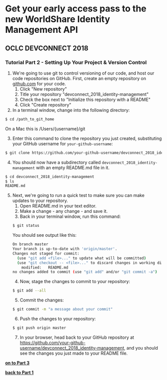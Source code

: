 # Get your early access pass to the new WorldShare Identity Management API
## OCLC DEVCONNECT 2018
### Tutorial Part 2 - Setting Up Your Project & Version Control

1. We're going to use git to control versioning of our code, and host our code repositories on GitHub. First, create an empty repository on [github.com](https://github.com/) for your code.
	1. Click "New repository"
	2. Title your repository "devconnect_2018_identity-management"
	3. Check the box next to "Initialize this repository with a README"
	4. Click "Create repository"
2. In a terminal window, change into the following directory:
```bash
$ cd /path_to_git_home 
```
On a Mac this is /Users/{username}/git

3. Enter this command to clone the repository you just created, substituting your GitHub username for `your-github-username`:
```bash
$ git clone https://github.com/your-github-username/devconnect_2018_identity-management.git
```
4. You should now have a subdirectory called `devconnect_2018_identity-management` with an empty README.md file in it.
```bash
$ cd devconnect_2018_identity-management
$ ls
README.md
```
5. Next, we're going to run a quick test to make sure you can make updates to your repository.
	1. Open README.md in your text editor.
	2. Make a change - any change - and save it.
	3. Back in your terminal window, run this command:
	```bash
	$ git status
	```
	You should see output like this:
	```bash
	On branch master
	Your branch is up-to-date with 'origin/master'.
	Changes not staged for commit:
	  (use "git add <file>..." to update what will be committed)
	  (use "git checkout -- <file>..." to discard changes in working directory)
		modified:   README.md
	no changes added to commit (use "git add" and/or "git commit -a")
	```
	4. Now, stage the changes to commit to your repository:
	```bash
	$ git add --all
	```
	5. Commit the changes:
	```bash
	$ git commit -m "a message about your commit"
	```
	6. Push the changes to your repository:
	```bash
	$ git push origin master
	```
	7. In your browser, head back to your GitHub repository at https://github.com/your-github-username/devconnect_2018_identity-management, and you should see the changes you just made to your README file.

**[on to Part 3](tutorial-03.md)**

**[back to Part 1](tutorial-01.md)**